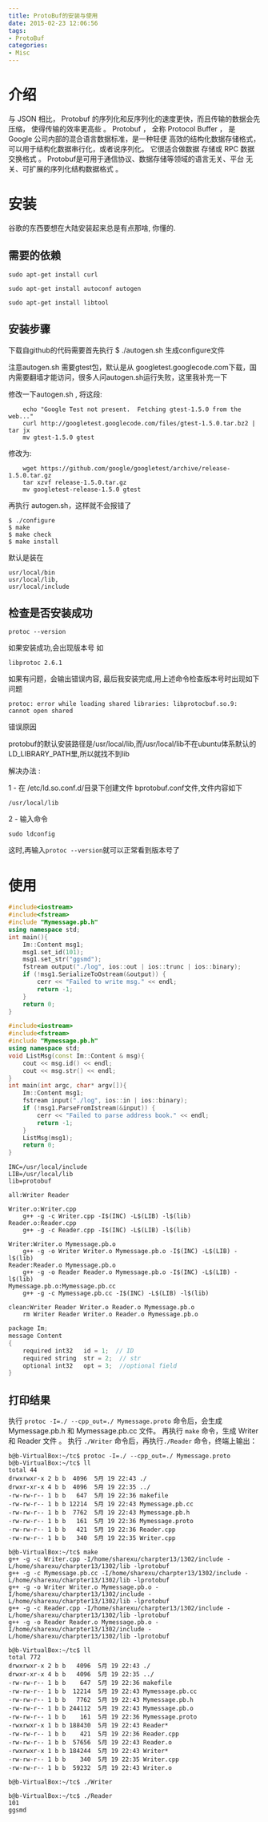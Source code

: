 ```yaml
---
title: ProtoBuf的安装与使用
date: 2015-02-23 12:06:56
tags: 
- ProtoBuf
categories:
- Misc
---
```


# 介绍

与 JSON 相比， Protobuf 的序列化和反序列化的速度更快，而且传输的数据会先压缩，
使得传输的效率更高些 。
Protobuf ， 全称 Protocol Buffer ， 是 Google 公司内部的混合语言数据标准，是一种轻便
高效的结构化数据存储格式，可以用于结构化数据串行化，或者说序列化。 它很适合做数据
存储或 RPC 数据交换格式 。 Protobuf是可用于通信协议、数据存储等领域的语言无关、平台
无关、可扩展的序列化结构数据格式 。

# 安装

谷歌的东西要想在大陆安装起来总是有点那啥, 你懂的.

## 需要的依赖


    sudo apt-get install curl
    
    sudo apt-get install autoconf autogen

    sudo apt-get install libtool

## 安装步骤


下载自github的代码需要首先执行 $ ./autogen.sh 生成configure文件 

注意autogen.sh 需要gtest包，默认是从 googletest.googlecode.com下载，国内需要翻墙才能访问，很多人问autogen.sh运行失败，这里我补充一下 

修改一下autogen.sh , 将这段:
```
    echo "Google Test not present.  Fetching gtest-1.5.0 from the web..."
    curl http://googletest.googlecode.com/files/gtest-1.5.0.tar.bz2 | tar jx
    mv gtest-1.5.0 gtest
```
修改为:
```
    wget https://github.com/google/googletest/archive/release-1.5.0.tar.gz
    tar xzvf release-1.5.0.tar.gz
    mv googletest-release-1.5.0 gtest
```
再执行 autogen.sh，这样就不会报错了

    $ ./configure
    $ make
    $ make check
    $ make install

默认是装在

    usr/local/bin
    usr/local/lib,
    usr/local/include 
 

## 检查是否安装成功

    protoc --version

如果安装成功,会出现版本号 如

    libprotoc 2.6.1

如果有问题，会输出错误内容, 最后我安装完成,用上述命令检查版本号时出现如下问题

    protoc: error while loading shared libraries: libprotocbuf.so.9: cannot open shared

错误原因

protobuf的默认安装路径是/usr/local/lib,而/usr/local/lib不在ubuntu体系默认的LD_LIBRARY_PATH里,所以就找不到lib

解决办法 : 

1 - 在 /etc/ld.so.conf.d/目录下创建文件 bprotobuf.conf文件,文件内容如下

`/usr/local/lib`

2 - 输入命令

    sudo ldconfig

这时,再输入`protoc --version`就可以正常看到版本号了


# 使用

``` c++ Writer.cpp
#include<iostream>
#include<fstream>
#include "Mymessage.pb.h"
using namespace std;
int main(){
	Im::Content msg1;
	msg1.set_id(101);
	msg1.set_str("ggsmd");
	fstream output("./log", ios::out | ios::trunc | ios::binary); 
	if (!msg1.SerializeToOstream(&output)) {
		cerr << "Failed to write msg." << endl; 
		return -1;
	}
	return 0; 
}
```

``` c++ Reader.cpp
#include<iostream>
#include<fstream>
#include "Mymessage.pb.h"
using namespace std;
void ListMsg(const Im::Content & msg){
	cout << msg.id() << endl; 
	cout << msg.str() << endl;
} 
int main(int argc, char* argv[]){
	Im::Content msg1;
	fstream input("./log", ios::in | ios::binary);
	if (!msg1.ParseFromIstream(&input)) {
		cerr << "Failed to parse address book." << endl; 
		return -1;
	} 
	ListMsg(msg1);
	return 0;
}
```

``` shell makefile
INC=/usr/local/include
LIB=/usr/local/lib
lib=protobuf

all:Writer Reader

Writer.o:Writer.cpp
	g++ -g -c Writer.cpp -I$(INC) -L$(LIB) -l$(lib)
Reader.o:Reader.cpp
	g++ -g -c Reader.cpp -I$(INC) -L$(LIB) -l$(lib)	

Writer:Writer.o Mymessage.pb.o 
	g++ -g -o Writer Writer.o Mymessage.pb.o -I$(INC) -L$(LIB) -l$(lib)
Reader:Reader.o Mymessage.pb.o 
	g++ -g -o Reader Reader.o Mymessage.pb.o -I$(INC) -L$(LIB) -l$(lib)
Mymessage.pb.o:Mymessage.pb.cc
	g++ -g -c Mymessage.pb.cc -I$(INC) -L$(LIB) -l$(lib)	

clean:Writer Reader Writer.o Reader.o Mymessage.pb.o
	rm Writer Reader Writer.o Reader.o Mymessage.pb.o
```

``` c++ Mymessage.proto
package Im; 
message Content 
{ 
    required int32   id = 1;  // ID 
    required string  str = 2;  // str 
    optional int32   opt = 3;  //optional field 
}
```

## 打印结果

执行
`protoc -I=./ --cpp_out=./ Mymessage.proto`
 命令后，会生成 Mymessage.pb.h 和 Mymessage.pb.cc 文件。 再执行 `make` 命令，生成
Writer 和 Reader 文件 。 执行 `./Writer` 命令后，再执行`./Reader` 命令，终端上输出：

    b@b-VirtualBox:~/tc$ protoc -I=./ --cpp_out=./ Mymessage.proto
    b@b-VirtualBox:~/tc$ ll
    total 44
    drwxrwxr-x 2 b b  4096  5月 19 22:43 ./
    drwxr-xr-x 4 b b  4096  5月 19 22:35 ../
    -rw-rw-r-- 1 b b   647  5月 19 22:36 makefile
    -rw-rw-r-- 1 b b 12214  5月 19 22:43 Mymessage.pb.cc
    -rw-rw-r-- 1 b b  7762  5月 19 22:43 Mymessage.pb.h
    -rw-rw-r-- 1 b b   161  5月 19 22:36 Mymessage.proto
    -rw-rw-r-- 1 b b   421  5月 19 22:36 Reader.cpp
    -rw-rw-r-- 1 b b   340  5月 19 22:35 Writer.cpp

    b@b-VirtualBox:~/tc$ make
    g++ -g -c Writer.cpp -I/home/sharexu/charpter13/1302/include -L/home/sharexu/charpter13/1302/lib -lprotobuf
    g++ -g -c Mymessage.pb.cc -I/home/sharexu/charpter13/1302/include -L/home/sharexu/charpter13/1302/lib -lprotobuf	
    g++ -g -o Writer Writer.o Mymessage.pb.o -I/home/sharexu/charpter13/1302/include -L/home/sharexu/charpter13/1302/lib -lprotobuf
    g++ -g -c Reader.cpp -I/home/sharexu/charpter13/1302/include -L/home/sharexu/charpter13/1302/lib -lprotobuf	
    g++ -g -o Reader Reader.o Mymessage.pb.o -I/home/sharexu/charpter13/1302/include -L/home/sharexu/charpter13/1302/lib -lprotobuf
    
    b@b-VirtualBox:~/tc$ ll
    total 772
    drwxrwxr-x 2 b b   4096  5月 19 22:43 ./
    drwxr-xr-x 4 b b   4096  5月 19 22:35 ../
    -rw-rw-r-- 1 b b    647  5月 19 22:36 makefile
    -rw-rw-r-- 1 b b  12214  5月 19 22:43 Mymessage.pb.cc
    -rw-rw-r-- 1 b b   7762  5月 19 22:43 Mymessage.pb.h
    -rw-rw-r-- 1 b b 244112  5月 19 22:43 Mymessage.pb.o
    -rw-rw-r-- 1 b b    161  5月 19 22:36 Mymessage.proto
    -rwxrwxr-x 1 b b 188430  5月 19 22:43 Reader*
    -rw-rw-r-- 1 b b    421  5月 19 22:36 Reader.cpp
    -rw-rw-r-- 1 b b  57656  5月 19 22:43 Reader.o
    -rwxrwxr-x 1 b b 184244  5月 19 22:43 Writer*
    -rw-rw-r-- 1 b b    340  5月 19 22:35 Writer.cpp
    -rw-rw-r-- 1 b b  59232  5月 19 22:43 Writer.o

    b@b-VirtualBox:~/tc$ ./Writer    

    b@b-VirtualBox:~/tc$ ./Reader 
    101
    ggsmd


